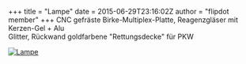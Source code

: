 +++
title = "Lampe"
date = 2015-06-29T23:16:02Z
author = "flipdot member"
+++
CNC gefräste Birke-Multiplex-Platte, Reagenzgläser mit Kerzen-Gel +
Alu  
Glitter, Rückwand goldfarbene "Rettungsdecke" für PKW  
  
[![Lampe](https://flipdot.org/blog/uploads/lampe_cnc.serendipityThumb.jpg)](https://flipdot.org/blog/uploads/lampe_cnc.jpg)
